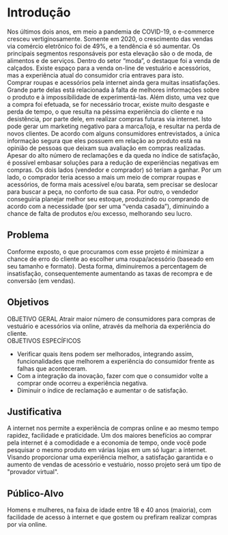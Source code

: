 # Introdução

Nos últimos dois anos, em meio a pandemia de COVID-19, o e-commerce cresceu vertiginosamente. Somente em 2020, o crescimento das vendas via comércio eletrônico foi de 49%, e a tendência é só aumentar. Os principais segmentos responsáveis por esta elevação são o de moda, de alimentos e de serviços. Dentro do setor “moda”, o destaque foi a venda de calçados. Existe espaço para a venda on-line de vestuário e acessórios, mas a experiência atual do consumidor cria entraves para isto.<br>
Comprar roupas e acessórios pela internet ainda gera muitas insatisfações. Grande parte delas está relacionada à falta de melhores informações sobre o produto e à impossibilidade de experimentá-las. Além disto, uma vez que a compra foi efetuada, se for necessário trocar, existe muito desgaste e perda de tempo, o que resulta na péssima experiência do cliente e na desistência, por parte dele, em realizar compras futuras via internet. Isto pode gerar um marketing negativo para a marca/loja, e resultar na perda de novos clientes. De acordo com alguns consumidores entrevistados, a única informação segura que eles possuem em relação ao produto está na opinião de pessoas que deixam sua avaliação em compras realizadas.<br>
Apesar do alto número de reclamações e da queda no índice de satisfação, é possível embasar soluções para a redução de experiências negativas em compras. Os dois lados (vendedor e comprador) só teriam a ganhar. Por um lado, o comprador teria acesso a mais um meio de comprar roupas e acessórios, de forma mais acessível e/ou barata, sem precisar se deslocar para buscar a peça, no conforto de sua casa. Por outro, o vendedor conseguiria planejar melhor seu estoque, produzindo ou comprando de acordo com a necessidade (por ser uma “venda casada”), diminuindo a chance de falta de produtos e/ou excesso, melhorando seu lucro.

## Problema
Conforme exposto, o que procuramos com esse projeto é minimizar a chance de erro do cliente ao escolher uma roupa/acessório (baseado em seu tamanho e formato). Desta forma, diminuiremos a percentagem de insatisfação, consequentemente aumentando as taxas de recompra e de conversão (em vendas).

## Objetivos

OBJETIVO GERAL
Atrair maior número de consumidores para compras de vestuário e acessórios via online, através da melhoria da experiência do cliente.
<br> OBJETIVOS ESPECÍFICOS <br>
-	Verificar quais itens podem ser melhorados, integrando assim, funcionalidades que melhorem a experiência do consumidor frente as falhas que aconteceram.
-	Com a integração da inovação, fazer com que o consumidor volte a comprar onde ocorreu a experiência negativa.
-	Diminuir o índice de reclamação e aumentar o de satisfação.

## Justificativa

A internet nos permite a experiência de compras online e ao mesmo tempo rapidez, facilidade e praticidade. Um dos maiores benefícios ao comprar pela internet é a comodidade e a economia de tempo, onde você pode pesquisar o mesmo produto em várias lojas em um só lugar: a internet. Visando proporcionar uma experiência melhor, a satisfação garantida e o aumento de vendas de acessório e vestuário, nosso projeto será um tipo de "provador virtual".

## Público-Alvo

Homens e mulheres, na faixa de idade entre 18 e 40 anos (maioria), com facilidade de acesso à internet e que gostem ou prefiram realizar compras por via online.
